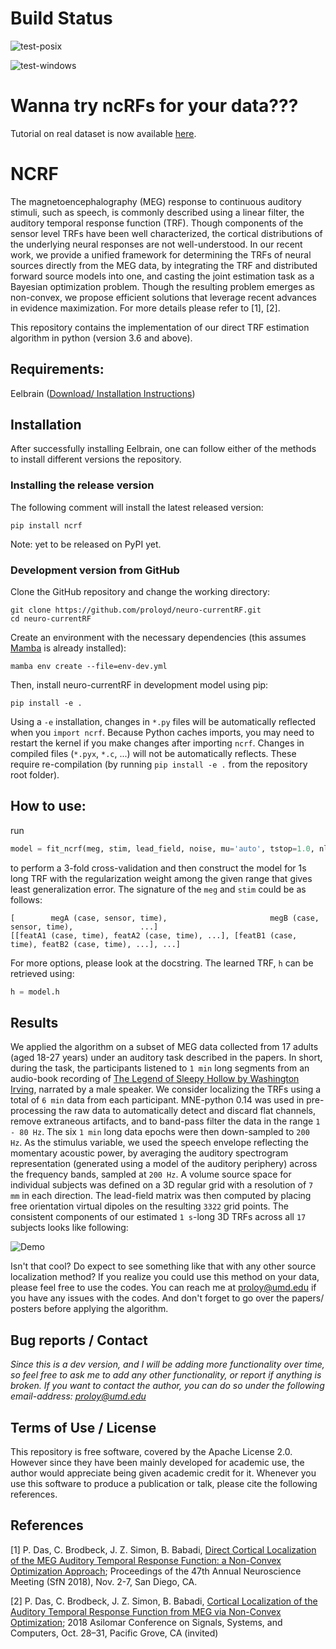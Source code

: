 # Build Status
![test-posix](https://github.com/proloyd/neuro-currentRF/actions/workflows/test-posix.yml/badge.svg)

![test-windows](https://github.com/proloyd/neuro-currentRF/actions/workflows/test-windows.yml/badge.svg)

# Wanna try ncRFs for your data???

Tutorial on real dataset is now available [here](https://github.com/proloyd/neuro-currentRF/wiki/NCRF-tutorial).

# NCRF   
The magnetoencephalography (MEG) response to continuous auditory stimuli, such as speech, is commonly described using a linear filter, the auditory temporal response function (TRF). Though components of the sensor level TRFs have been well characterized, the cortical distributions of  the underlying neural responses are not well-understood. In our recent work, we provide a unified framework for determining the TRFs of neural sources directly from the MEG data, by integrating the TRF and distributed forward  source models into one, and casting the joint estimation task as a Bayesian optimization problem. Though the resulting  problem emerges as non-convex, we propose efficient solutions that leverage recent advances in evidence maximization. For more details please refer to [1], [2].

This repository contains the implementation of our direct TRF estimation algorithm in python (version 3.6 and above). 

## Requirements:
Eelbrain ([Download/ Installation Instructions](https://github.com/christianbrodbeck/Eelbrain/wiki/Installing#release))

## Installation
After successfully installing Eelbrain, one can follow either of the methods to install different versions the repository.   

### Installing the release version
The following comment will install the latest released version:
```commandline
pip install ncrf
```
Note: yet to be released on PyPI yet. 

### Development version from GitHub
Clone the GitHub repository and change the working directory:

```commandline
git clone https://github.com/proloyd/neuro-currentRF.git
cd neuro-currentRF
```
Create an environment with the necessary dependencies (this assumes [Mamba](https://conda-forge.org/download/) is already installed): 

```commandline
mamba env create --file=env-dev.yml
```

Then, install neuro-currentRF in development model using pip:

```commandline
pip install -e .
```

Using a `-e` installation, changes in `*.py` files will be automatically reflected when you `import ncrf`.
Because Python caches imports, you may need to restart the kernel if you make changes after importing `ncrf`. 
Changes in compiled files (`*.pyx`, `*.c`, ...) will not be automatically reflects.
These require re-compilation (by running `pip install -e .` from the repository root folder).


## How to use:
run
```python
model = fit_ncrf(meg, stim, lead_field, noise, mu='auto', tstop=1.0, nlevels=2, n_splits=3, normalize='l1')
```
to perform a 3-fold cross-validation and then construct the model for 1s long TRF with the regularization weight among the given range that gives least generalization error. The signature of the ``meg`` and ``stim`` could be as follows:

    [        megA (case, sensor, time),                       megB (case, sensor, time),               ...]
    [[featA1 (case, time), featA2 (case, time), ...], [featB1 (case, time), featB2 (case, time), ...], ...]

For more options, please look at the docstring. The learned TRF, `h` can be retrieved using:
```python
h = model.h
```

## Results
We applied the algorithm on a subset of MEG data collected from 17 adults (aged 18-27 years) under an auditory task described in the papers. In short, during the task, the participants listened to `1 min` long segments from an audio-book recording of [The Legend of Sleepy Hollow by Washington Irving](https://librivox.org/the-legend-of-sleepy-hollow-by-washington-irving/), narrated by a male speaker. We consider localizing the TRFs using a total of `6 min` data from each participant. MNE-python 0.14 was used in pre-processing the raw data to automatically detect and discard flat channels, remove  extraneous artifacts, and to band-pass filter the data in the range `1 - 80 Hz`. The six `1 min` long data epochs were then down-sampled to `200 Hz`. As the stimulus variable, we used the speech envelope reflecting the momentary acoustic power, by averaging the auditory spectrogram representation (generated using a model of the 
auditory periphery) across the frequency bands, sampled at `200 Hz`.  A volume source space for individual subjects was defined on a 3D regular grid with a resolution of `7 mm` in each direction. The lead-field matrix was then computed by placing free orientation virtual dipoles on the resulting `3322` grid points. The consistent components of our estimated `1 s`-long 3D TRFs across all `17` subjects looks like following:

![Demo](https://user-images.githubusercontent.com/28169943/49410670-bf51c500-f733-11e8-9894-43880aa8d49e.gif)

Isn't that cool? Do expect to see something like that with any other source localization method? If you realize you could use this method on your data, please feel free to use the codes. You can reach me at proloy@umd.edu if you have any issues with the codes. And don't forget to go over the papers/ posters before applying the algorithm. 

## Bug reports / Contact
*Since this is a dev version, and I will be adding more functionality over time, so feel free to ask me to add any other functionality, or report if anything is broken.
If you want to contact the author, you can do so under the following email-address: proloy@umd.edu*

Terms of Use / License
----------------------
This repository is free software, covered by the Apache License 2.0. However since they have been mainly developed for academic use, the author would appreciate being given academic credit for it. 
Whenever you use this software to produce a publication or talk, please cite the following references.

## References
[1] P. Das, C. Brodbeck, J. Z. Simon, B. Babadi, [Direct Cortical Localization of the MEG Auditory Temporal Response 
Function: a Non-Convex Optimization Approach](https://isr.umd.edu/Labs/CSSL/simonlab/pubs/SFN2018.pdf); Proceedings 
of the 47th Annual Neuroscience Meeting (SfN 2018), Nov. 2-7, San Diego, CA.

[2] P. Das, C. Brodbeck, J. Z. Simon, B. Babadi, [Cortical Localization of the Auditory Temporal Response Function from 
MEG via Non-Convex Optimization](https://isr.umd.edu/Labs/CSSL/simonlab/pubs/Asilomar2018.pdf); 2018 Asilomar Conference
 on Signals, Systems, and Computers, Oct. 28–31, Pacific Grove, CA (invited)

